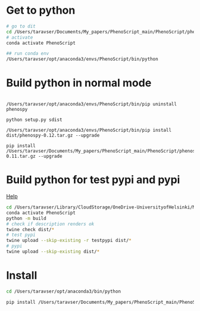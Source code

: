 # Get to python

```bash
# go to dit
cd /Users/taravser/Documents/My_papers/PhenoScript_main/PhenoScript/phenospy_package/phenospy
# activate
conda activate PhenoScript

## run conda env
/Users/taravser/opt/anaconda3/envs/PhenoScript/bin/python
```

# Build python in normal mode

```{bash}

/Users/taravser/opt/anaconda3/envs/PhenoScript/bin/pip uninstall phenospy

python setup.py sdist

/Users/taravser/opt/anaconda3/envs/PhenoScript/bin/pip install dist/phenospy-0.12.tar.gz --upgrade

pip install /Users/taravser/Documents/My_papers/PhenoScript_main/PhenoScript/phenospy_package/dist/phenospy-0.11.tar.gz --upgrade

```


# Build python for test pypi and pypi
[Help](https://realpython.com/pypi-publish-python-package/)



```bash
cd /Users/taravser/Library/CloudStorage/OneDrive-UniversityofHelsinki/My_papers/PhenoScript_main/PhenoScript/phenospy_package
conda activate PhenoScript
python -m build
# check if description renders ok
twine check dist/*
# test pypi
twine upload --skip-existing -r testpypi dist/*
# pypi
twine upload --skip-existing dist/*

```

# Install

```bash
cd /Users/taravser/opt/anaconda3/bin/python

pip install /Users/taravser/Documents/My_papers/PhenoScript_main/PhenoScript/phenospy_package/dist/phenospy-0.1.tar.gz --upgrade

```

